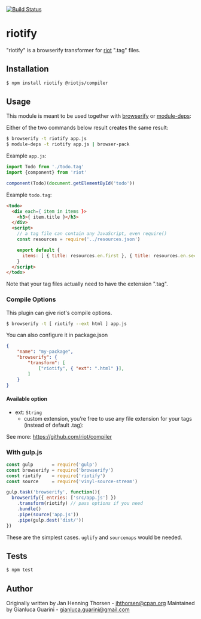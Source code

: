 [![Build
Status](https://travis-ci.org/riot/riotify.svg)](https://travis-ci.org/riot/riotify)

# riotify

"riotify" is a browserify transformer for [riot](https://github.com/riot/riot) ".tag" files.

## Installation

```bash
$ npm install riotify @riotjs/compiler
```

## Usage

This module is meant to be used together with
[browserify](http://browserify.org) or
[module-deps](https://github.com/substack/module-deps):

Either of the two commands below result creates the same result:

```bash
$ browserify -t riotify app.js
$ module-deps -t riotify app.js | browser-pack
```

Example `app.js`:

```javascript
import Todo from './todo.tag'
import {component} from 'riot'

component(Todo)(document.getElementById('todo'))
```

Example `todo.tag`:

```html
<todo>
  <div each={ item in items }>
    <h3>{ item.title }</h3>
  </div>
  <script>
    // a tag file can contain any JavaScript, even require()
    const resources = require('../resources.json')

    export default {
      items: [ { title: resources.en.first }, { title: resources.en.second } ]
    }
  </script>
</todo>
```

Note that your tag files actually need to have the extension ".tag".

### Compile Options

This plugin can give riot's compile options.

```bash
$ browserify -t [ riotify --ext html ] app.js
```

You can also configure it in package.json

```json
{
    "name": "my-package",
    "browserify": {
        "transform": [
            ["riotify", { "ext": ".html" }],
        ]
    }
}
```

#### Available option

- ext: `String`
  - custom extension, you’re free to use any file extension for your tags (instead of default .tag):

See more: https://github.com/riot/compiler

### With gulp.js

```javascript
const gulp       = require('gulp')
const browserify = require('browserify')
const riotify    = require('riotify')
const source     = require('vinyl-source-stream')

gulp.task('browserify', function(){
  browserify({ entries: ['src/app.js'] })
    .transform(riotify) // pass options if you need
    .bundle()
    .pipe(source('app.js'))
    .pipe(gulp.dest('dist/'))
})
```

These are the simplest cases. `uglify` and `sourcemaps` would be needed.

## Tests

```bash
$ npm test
```

## Author

Originally written by Jan Henning Thorsen - jhthorsen@cpan.org
Maintained by Gianluca Guarini - gianluca.guarini@gmail.com
